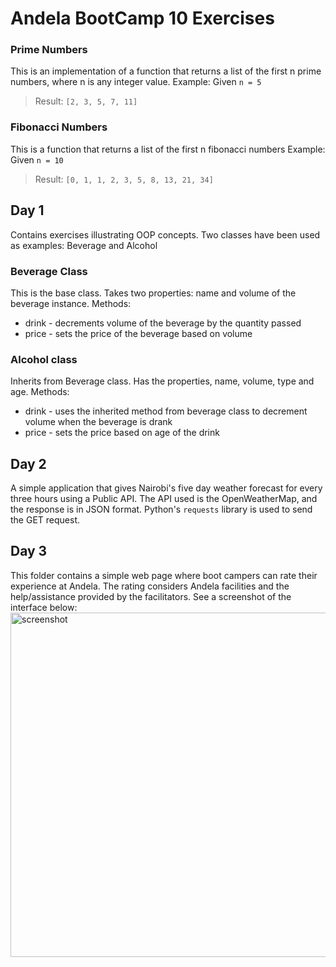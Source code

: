 # Andela BootCamp 10 Exercises

### Prime Numbers
This is an implementation of a function that returns a list of the first n prime numbers, where n is any integer value.
Example: Given `n = 5`
>Result: `[2, 3, 5, 7, 11]`

### Fibonacci Numbers
This is a function that returns a list of the first n fibonacci numbers
Example: Given `n = 10`
>Result: `[0, 1, 1, 2, 3, 5, 8, 13, 21, 34]`

## Day 1

Contains exercises illustrating OOP concepts. Two classes have been used as examples: Beverage and Alcohol

### Beverage Class
This is the base class. Takes two properties: name and volume of the beverage instance.
Methods:
* drink - decrements volume of the beverage by the quantity passed
* price - sets the price of the beverage based on volume

### Alcohol class
Inherits from Beverage class. Has the properties, name, volume, type and age.
Methods:
* drink - uses the inherited method from beverage class to decrement volume when the beverage is drank
* price - sets the price based on age of the drink

## Day 2
A simple application that gives Nairobi's five day weather forecast for every three hours using a Public API. The API used is the OpenWeatherMap, and the response is in JSON format. Python's `requests` library is used to send the GET request.

## Day 3
This folder contains a simple web page where boot campers can rate their experience at Andela. The rating considers Andela facilities and the help/assistance provided by the facilitators. See a screenshot of the interface below:
<img width="551" alt="screenshot" src="https://cloud.githubusercontent.com/assets/19901453/19316056/b1c00332-90a8-11e6-8a4f-8989c42a5bc7.png">
